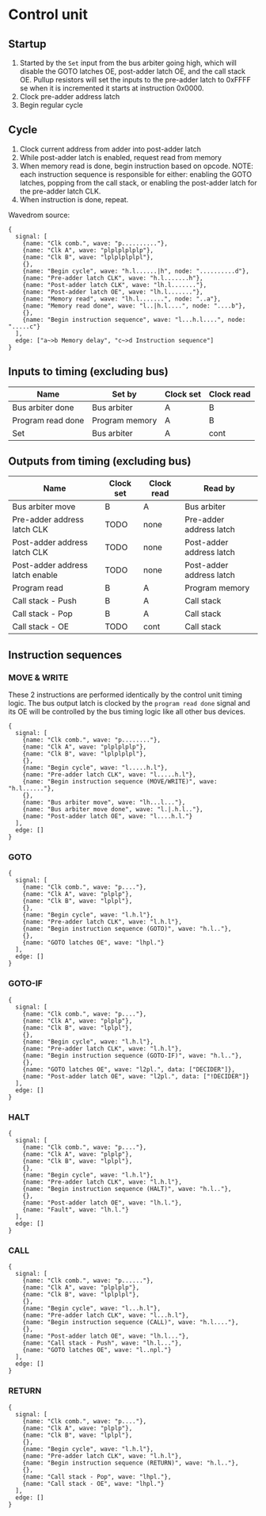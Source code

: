 # Control unit

## Startup

1. Started by the `Set` input from the bus arbiter going high, which will disable the GOTO latches OE, post-adder latch OE, and the call stack OE. Pullup resistors will set the inputs to the pre-adder latch to 0xFFFF se when it is incremented it starts at instruction 0x0000.
2. Clock pre-adder address latch
3. Begin regular cycle

## Cycle

1. Clock current address from adder into post-adder latch
2. While post-adder latch is enabled, request read from memory
3. When memory read is done, begin instruction based on opcode. NOTE: each instruction sequence is responsible for either: enabling the GOTO latches, popping from the call stack, or enabling the post-adder latch for the pre-adder latch CLK.
4. When instruction is done, repeat.

Wavedrom source:
```
{
  signal: [
    {name: "Clk comb.", wave: "p.........."},
    {name: "Clk A", wave: "plplplplplp"},
    {name: "Clk B", wave: "lplplplplpl"},
    {},
    {name: "Begin cycle", wave: "h.l......|h", node: "..........d"},
    {name: "Pre-adder latch CLK", wave: "h.l.......h"},
    {name: "Post-adder latch CLK", wave: "lh.l......."},
    {name: "Post-adder latch OE", wave: "lh.l......."},
    {name: "Memory read", wave: "lh.l.......", node: "..a"},
    {name: "Memory read done", wave: "l..|h.l....", node: "....b"},
    {},
    {name: "Begin instruction sequence", wave: "l...h.l....", node: ".....c"}
  ],
  edge: ["a~>b Memory delay", "c~>d Instruction sequence"]
}
```

## Inputs to timing (excluding bus)

| Name | Set by | Clock set | Clock read |
| - | - | - | - |
| Bus arbiter done | Bus arbiter | A | B |
| Program read done | Program memory | A | B |
| Set | Bus arbiter | A | cont |

## Outputs from timing (excluding bus)

| Name | Clock set | Clock read | Read by |
| - | - | - | - |
| Bus arbiter move | B | A | Bus arbiter |
| Pre-adder address latch CLK | TODO | none | Pre-adder address latch |
| Post-adder address latch CLK | TODO | none | Post-adder address latch |
| Post-adder address latch enable | TODO | none | Post-adder address latch |
| Program read | B | A | Program memory |
| Call stack - Push | B | A | Call stack |
| Call stack - Pop | B | A | Call stack |
| Call stack - OE | TODO | cont | Call stack |

## Instruction sequences

### MOVE & WRITE

These 2 instructions are performed identically by the control unit timing logic. The bus output latch is clocked by the `program read done` signal and its OE will be controlled by the bus timing logic like all other bus devices.

```
{
  signal: [
    {name: "Clk comb.", wave: "p........"},
    {name: "Clk A", wave: "plplplplp"},
    {name: "Clk B", wave: "lplplplpl"},
    {},
    {name: "Begin cycle", wave: "l.....h.l"},
    {name: "Pre-adder latch CLK", wave: "l.....h.l"},
    {name: "Begin instruction sequence (MOVE/WRITE)", wave: "h.l......"},
    {},
    {name: "Bus arbiter move", wave: "lh...l..."},
    {name: "Bus arbiter move done", wave: "l.|.h.l.."},
    {name: "Post-adder latch OE", wave: "l....h.l."}
  ],
  edge: []
}
```

### GOTO

```
{
  signal: [
    {name: "Clk comb.", wave: "p...."},
    {name: "Clk A", wave: "plplp"},
    {name: "Clk B", wave: "lplpl"},
    {},
    {name: "Begin cycle", wave: "l.h.l"},
    {name: "Pre-adder latch CLK", wave: "l.h.l"},
    {name: "Begin instruction sequence (GOTO)", wave: "h.l.."},
    {},
    {name: "GOTO latches OE", wave: "lhpl."}
  ],
  edge: []
}
```

### GOTO-IF

```
{
  signal: [
    {name: "Clk comb.", wave: "p...."},
    {name: "Clk A", wave: "plplp"},
    {name: "Clk B", wave: "lplpl"},
    {},
    {name: "Begin cycle", wave: "l.h.l"},
    {name: "Pre-adder latch CLK", wave: "l.h.l"},
    {name: "Begin instruction sequence (GOTO-IF)", wave: "h.l.."},
    {},
    {name: "GOTO latches OE", wave: "l2pl.", data: ["DECIDER"]},
    {name: "Post-adder latch OE", wave: "l2pl.", data: ["!DECIDER"]}
  ],
  edge: []
}
```

### HALT

```
{
  signal: [
    {name: "Clk comb.", wave: "p...."},
    {name: "Clk A", wave: "plplp"},
    {name: "Clk B", wave: "lplpl"},
    {},
    {name: "Begin cycle", wave: "l.h.l"},
    {name: "Pre-adder latch CLK", wave: "l.h.l"},
    {name: "Begin instruction sequence (HALT)", wave: "h.l.."},
    {},
    {name: "Post-adder latch OE", wave: "lh.l."},
    {name: "Fault", wave: "lh.l."}
  ],
  edge: []
}
```

### CALL

```
{
  signal: [
    {name: "Clk comb.", wave: "p......"},
    {name: "Clk A", wave: "plplplp"},
    {name: "Clk B", wave: "lplplpl"},
    {},
    {name: "Begin cycle", wave: "l...h.l"},
    {name: "Pre-adder latch CLK", wave: "l...h.l"},
    {name: "Begin instruction sequence (CALL)", wave: "h.l...."},
    {},
    {name: "Post-adder latch OE", wave: "lh.l..."},
    {name: "Call stack - Push", wave: "lh.l..."},
    {name: "GOTO latches OE", wave: "l..npl."}
  ],
  edge: []
}
```

### RETURN

```
{
  signal: [
    {name: "Clk comb.", wave: "p...."},
    {name: "Clk A", wave: "plplp"},
    {name: "Clk B", wave: "lplpl"},
    {},
    {name: "Begin cycle", wave: "l.h.l"},
    {name: "Pre-adder latch CLK", wave: "l.h.l"},
    {name: "Begin instruction sequence (RETURN)", wave: "h.l.."},
    {},
    {name: "Call stack - Pop", wave: "lhpl."},
    {name: "Call stack - OE", wave: "lhpl."}
  ],
  edge: []
}
```